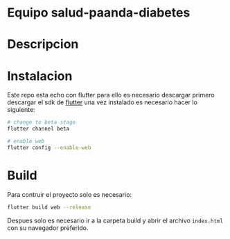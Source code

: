 # Equipo salud-paanda-diabetes

# Descripcion

# Instalacion

Este repo esta echo con flutter para ello es necesario descargar primero descargar el sdk de [flutter](https://flutter.dev/docs/get-started/install) una vez instalado es necesario hacer lo siguiente:

```bash
# change to beta stage
flutter channel beta

# enable web
flutter config --enable-web
```
# Build
Para contruir el proyecto solo es necesario:
```bash
flutter build web --release
```
Despues solo es necesario ir a la carpeta build y abrir el archivo `index.html` con su navegador preferido.


